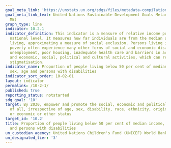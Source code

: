 ```yaml
---
goal_meta_link: 'https://unstats.un.org/sdgs/files/metadata-compilation/Metadata-Goal-10.pdf '
goal_meta_link_text: United Nations Sustainable Development Goals Metadata (PDF 4.0
  MB)
graph_type: line
indicator: 10.2.1
indicator_definition: This indicator is a measure of relative income poverty at the
  national level. It measures how far individuals are from the median standard of
  living, approximating a measure of social exclusion. Persons living in relative
  poverty often experience many other forms of social and economic disadvantage through
  unemployment, poor housing, inadequate health care and barriers in accessing education
  and economic, social, political and cultural activities, which can result from social
  stigmatisation.
indicator_name: Proportion of people living below 50 per cent of median income, by
  sex, age and persons with disabilities
indicator_sort_order: 10-02-01
layout: indicator
permalink: /10-2-1/
published: true
reporting_status: notstarted
sdg_goal: '10'
target: By 2030, empower and promote the social, economic and political inclusion
  of all, irrespective of age, sex, disability, race, ethnicity, origin, religion
  or economic or other status
target_id: '10.2'
title: Proportion of people living below 50 per cent of median income, by sex, age
  and persons with disabilities
un_custodian_agency: United Nations Children's Fund (UNICEF) World Bank (WB)
un_designated_tier: '3'
---
```

